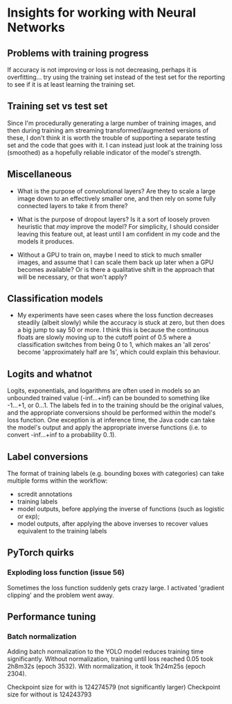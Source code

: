 # Insights for working with Neural Networks

## Problems with training progress

If accuracy is not improving or loss is not decreasing, perhaps it is overfitting... try using the training set instead of the test set for the reporting to see if it is at least learning the training set.

## Training set vs test set

Since I'm procedurally generating a large number of training images, and then during training am streaming transformed/augmented versions of these, I don't think it is worth the trouble of supporting a separate testing set and the code that goes with it.  I can instead just look at the training loss (smoothed) as a hopefully reliable indicator of the model's strength.

## Miscellaneous

+ What is the purpose of convolutional layers?  Are they to scale a large image down to an effectively smaller one, and then rely on some fully connected layers to take it from there?

+ What is the purpose of dropout layers?  Is it a sort of loosely proven heuristic that *may* improve the model?  For simplicity, I should consider leaving this feature out, at least until I am confident in my code and the models it produces.

+ Without a GPU to train on, maybe I need to stick to much smaller images, and assume that I can scale them back up later when a GPU becomes available?  Or is there a qualitative shift in the approach that will be necessary, or that won't apply?

## Classification models

+ My experiments have seen cases where the loss function decreases steadily (albeit slowly) while the accuracy is stuck at zero, but then does a big jump to say 50 or more.  I think this is because the continuous floats are slowly moving up to the cutoff point of 0.5 where a classification switches from being 0 to 1, which makes an 'all zeros' become 'approximately half are 1s', which could explain this behaviour.


## Logits and whatnot

Logits, exponentials, and logarithms are often used in models so an unbounded trained value (-inf...+inf) can be bounded to something like -1...+1, or 0...1.  The labels fed in to the training should be the original values, and the appropriate conversions should be performed within the model's loss function.  One exception is at inference time, the Java code can take the model's output and apply the appropriate inverse functions (i.e. to convert -inf...+inf to a probability 0..1).


## Label conversions

The format of training labels (e.g. bounding boxes with categories) can take multiple forms within the workflow:

+ scredit annotations
+ training labels
+ model outputs, before applying the inverse of functions (such as logistic or exp);
+ model outputs, after applying the above inverses to recover values equivalent to the training labels


## PyTorch quirks


### Exploding loss function (issue 56)

Sometimes the loss function suddenly gets crazy large.  I activated 'gradient clipping' and the problem went away.


## Performance tuning

### Batch normalization

Adding batch normalization to the YOLO model reduces training time significantly.  Without normalization, training until loss reached 0.05 took 2h8m32s (epoch 3532).  With normalization, it took 1h24m25s (epoch 2304).

Checkpoint size for with    is 124274579   (not significantly larger)
Checkpoint size for without is 124243793

